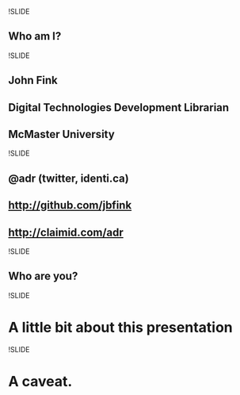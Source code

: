 !SLIDE
## Who am I? ##

!SLIDE 
## John Fink ##
## Digital Technologies Development Librarian ##
## McMaster University ##

!SLIDE 
## @adr (twitter, identi.ca) ##
## http://github.com/jbfink ##
## http://claimid.com/adr ##

!SLIDE
## Who are you? ##

!SLIDE
# A little bit about this presentation #

!SLIDE
# A caveat. #

